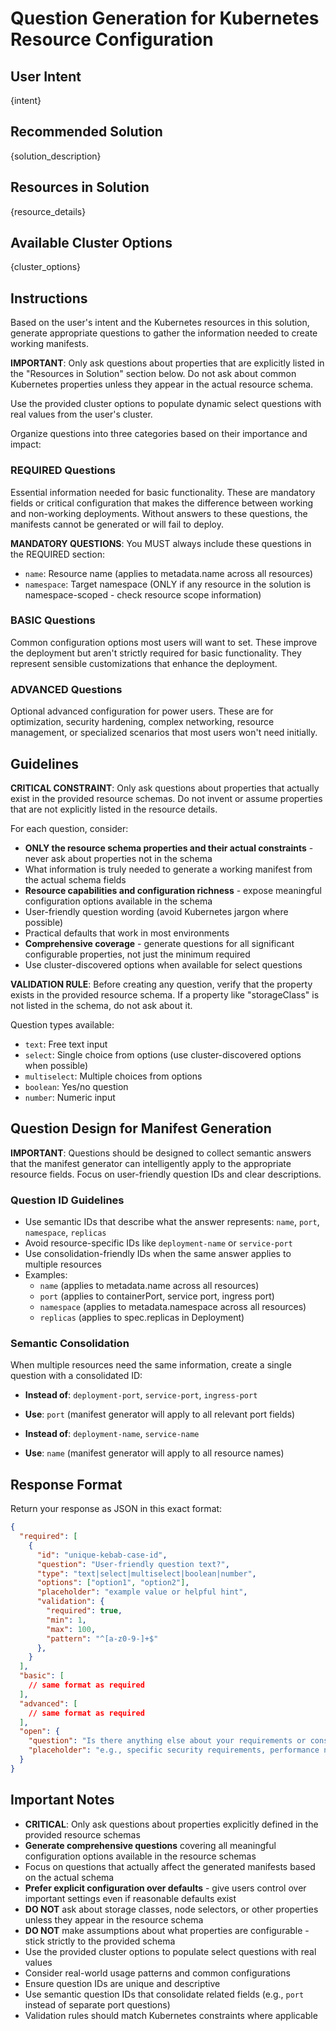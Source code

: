 # Question Generation for Kubernetes Resource Configuration

## User Intent
{intent}

## Recommended Solution
{solution_description}

## Resources in Solution
{resource_details}

## Available Cluster Options
{cluster_options}

## Instructions

Based on the user's intent and the Kubernetes resources in this solution, generate appropriate questions to gather the information needed to create working manifests.

**IMPORTANT**: Only ask questions about properties that are explicitly listed in the "Resources in Solution" section below. Do not ask about common Kubernetes properties unless they appear in the actual resource schema.

Use the provided cluster options to populate dynamic select questions with real values from the user's cluster.

Organize questions into three categories based on their importance and impact:

### REQUIRED Questions
Essential information needed for basic functionality. These are mandatory fields or critical configuration that makes the difference between working and non-working deployments. Without answers to these questions, the manifests cannot be generated or will fail to deploy.

**MANDATORY QUESTIONS**: You MUST always include these questions in the REQUIRED section:
- `name`: Resource name (applies to metadata.name across all resources)
- `namespace`: Target namespace (ONLY if any resource in the solution is namespace-scoped - check resource scope information)

### BASIC Questions  
Common configuration options most users will want to set. These improve the deployment but aren't strictly required for basic functionality. They represent sensible customizations that enhance the deployment.

### ADVANCED Questions
Optional advanced configuration for power users. These are for optimization, security hardening, complex networking, resource management, or specialized scenarios that most users won't need initially.

## Guidelines

**CRITICAL CONSTRAINT**: Only ask questions about properties that actually exist in the provided resource schemas. Do not invent or assume properties that are not explicitly listed in the resource details.

For each question, consider:
- **ONLY the resource schema properties and their actual constraints** - never ask about properties not in the schema
- What information is truly needed to generate a working manifest from the actual schema fields
- **Resource capabilities and configuration richness** - expose meaningful configuration options available in the schema
- User-friendly question wording (avoid Kubernetes jargon where possible)
- Practical defaults that work in most environments
- **Comprehensive coverage** - generate questions for all significant configurable properties, not just the minimum required
- Use cluster-discovered options when available for select questions

**VALIDATION RULE**: Before creating any question, verify that the property exists in the provided resource schema. If a property like "storageClass" is not listed in the schema, do not ask about it.

Question types available:
- `text`: Free text input
- `select`: Single choice from options (use cluster-discovered options when possible)
- `multiselect`: Multiple choices from options  
- `boolean`: Yes/no question
- `number`: Numeric input

## Question Design for Manifest Generation

**IMPORTANT**: Questions should be designed to collect semantic answers that the manifest generator can intelligently apply to the appropriate resource fields. Focus on user-friendly question IDs and clear descriptions.

### Question ID Guidelines
- Use semantic IDs that describe what the answer represents: `name`, `port`, `namespace`, `replicas`
- Avoid resource-specific IDs like `deployment-name` or `service-port` 
- Use consolidation-friendly IDs when the same answer applies to multiple resources
- Examples:
  - `name` (applies to metadata.name across all resources)
  - `port` (applies to containerPort, service port, ingress port)
  - `namespace` (applies to metadata.namespace across all resources)
  - `replicas` (applies to spec.replicas in Deployment)

### Semantic Consolidation
When multiple resources need the same information, create a single question with a consolidated ID:
- **Instead of**: `deployment-port`, `service-port`, `ingress-port`
- **Use**: `port` (manifest generator will apply to all relevant port fields)

- **Instead of**: `deployment-name`, `service-name` 
- **Use**: `name` (manifest generator will apply to all resource names)

## Response Format

Return your response as JSON in this exact format:

```json
{
  "required": [
    {
      "id": "unique-kebab-case-id",
      "question": "User-friendly question text?",
      "type": "text|select|multiselect|boolean|number",
      "options": ["option1", "option2"],
      "placeholder": "example value or helpful hint",
      "validation": {
        "required": true,
        "min": 1,
        "max": 100,
        "pattern": "^[a-z0-9-]+$"
      },
    }
  ],
  "basic": [
    // same format as required
  ],
  "advanced": [
    // same format as required  
  ],
  "open": {
    "question": "Is there anything else about your requirements or constraints that would help us provide better recommendations?",
    "placeholder": "e.g., specific security requirements, performance needs, existing infrastructure constraints..."
  }
}
```

## Important Notes

- **CRITICAL**: Only ask questions about properties explicitly defined in the provided resource schemas
- **Generate comprehensive questions** covering all meaningful configuration options available in the resource schemas
- Focus on questions that actually affect the generated manifests based on the actual schema
- **Prefer explicit configuration over defaults** - give users control over important settings even if reasonable defaults exist
- **DO NOT** ask about storage classes, node selectors, or other properties unless they appear in the resource schema
- **DO NOT** make assumptions about what properties are configurable - stick strictly to the provided schema
- Use the provided cluster options to populate select questions with real values
- Consider real-world usage patterns and common configurations
- Ensure question IDs are unique and descriptive
- Use semantic question IDs that consolidate related fields (e.g., `port` instead of separate port questions)
- Validation rules should match Kubernetes constraints where applicable